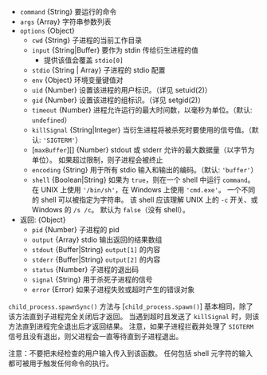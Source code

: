 <!-- YAML
added: v0.11.12
-->

* `command` {String} 要运行的命令
* `args` {Array} 字符串参数列表
* `options` {Object}
  * `cwd` {String} 子进程的当前工作目录
  * `input` {String|Buffer} 要作为 stdin 传给衍生进程的值
    - 提供该值会覆盖 `stdio[0]`
  * `stdio` {String | Array} 子进程的 stdio 配置
  * `env` {Object} 环境变量键值对
  * `uid` {Number} 设置该进程的用户标识。（详见 setuid(2)）
  * `gid` {Number} 设置该进程的组标识。（详见 setgid(2)）
  * `timeout` {Number} 进程允许运行的最大时间数，以毫秒为单位。（默认: `undefined`）
  * `killSignal` {String|Integer} 当衍生进程将被杀死时要使用的信号值。（默认: `'SIGTERM'`）
  * [`maxBuffer`][] {Number} stdout 或 stderr 允许的最大数据量（以字节为单位）。
    如果超过限制，则子进程会被终止
  * `encoding` {String} 用于所有 stdio 输入和输出的编码。（默认: `'buffer'`）
  * `shell` {Boolean|String} 如果为 `true`，则在一个 shell 中运行 `command`。
    在 UNIX 上使用 `'/bin/sh'`，在 Windows 上使用 `'cmd.exe'`。
    一个不同的 shell 可以被指定为字符串。
    该 shell 应该理解 UNIX 上的 `-c` 开关、或 Windows 的 `/s /c`。
    默认为 `false`（没有 shell）。
* 返回: {Object}
  * `pid` {Number} 子进程的 pid
  * `output` {Array} stdio 输出返回的结果数组
  * `stdout` {Buffer|String} `output[1]` 的内容 
  * `stderr` {Buffer|String} `output[2]` 的内容
  * `status` {Number} 子进程的退出码
  * `signal` {String} 用于杀死子进程的信号
  * `error` {Error} 如果子进程失败或超时产生的错误对象

`child_process.spawnSync()` 方法与 [`child_process.spawn()`] 基本相同，除了该方法直到子进程完全关闭后才返回。
当遇到超时且发送了 `killSignal` 时，则该方法直到进程完全退出后才返回结果。
注意，如果子进程拦截并处理了 `SIGTERM` 信号且没有退出，则父进程会一直等待直到子进程退出。

注意：不要把未经检查的用户输入传入到该函数。
任何包括 shell 元字符的输入都可被用于触发任何命令的执行。


